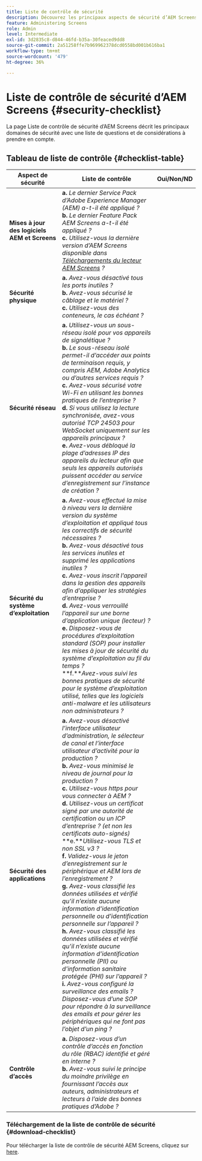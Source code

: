 ```yaml
---
title: Liste de contrôle de sécurité
description: Découvrez les principaux aspects de sécurité d’AEM Screens avec une liste de questions et de considérations à prendre en compte.
feature: Administering Screens
role: Admin
level: Intermediate
exl-id: 3d2835c8-d844-46fd-b35a-30feaced9dd8
source-git-commit: 2a51258ffe7b969962378dcd0558bd001b616ba1
workflow-type: tm+mt
source-wordcount: '479'
ht-degree: 36%

---
```


# Liste de contrôle de sécurité d’AEM Screens {#security-checklist}

La page Liste de contrôle de sécurité d’AEM Screens décrit les principaux domaines de sécurité avec une liste de questions et de considérations à prendre en compte.

## Tableau de liste de contrôle {#checklist-table}

| **Aspect de sécurité** | **Liste de contrôle** | **Oui/Non/ND** |
|---|---|---|
| **Mises à jour des logiciels AEM et Screens** | **a.** *Le dernier Service Pack d’Adobe Experience Manager (AEM) a-t-il été appliqué ?* <br>**b.** *Le dernier Feature Pack AEM Screens a-t-il été appliqué ?* <br>**c.** *Utilisez-vous la dernière version d’AEM Screens disponible dans [Téléchargements du lecteur AEM Screens](https://download.macromedia.com/screens/) ?* |
| **Sécurité physique** | **a.** *Avez-vous désactivé tous les ports inutiles ?* <br>**b.** *Avez-vous sécurisé le câblage et le matériel ?* <br>**c.** *Utilisez-vous des conteneurs, le cas échéant ?* |
| **Sécurité réseau** | **a.** *Utilisez-vous un sous-réseau isolé pour vos appareils de signalétique ?* <br>**b.** *Le sous-réseau isolé permet-il d’accéder aux points de terminaison requis, y compris AEM, Adobe Analytics ou d’autres services requis ?* <br>**c.** *Avez-vous sécurisé votre Wi-Fi en utilisant les bonnes pratiques de l’entreprise ?* <br>**d.** *Si vous utilisez la lecture synchronisée, avez-vous autorisé TCP 24503 pour WebSocket uniquement sur les appareils principaux ?* <br>**e.** *Avez-vous débloqué la plage d’adresses IP des appareils du lecteur afin que seuls les appareils autorisés puissent accéder au service d’enregistrement sur l’instance de création ?* |
| **Sécurité du système d’exploitation** | **a.** *Avez-vous effectué la mise à niveau vers la dernière version du système d’exploitation et appliqué tous les correctifs de sécurité nécessaires ?* <br>**b.** *Avez-vous désactivé tous les services inutiles et supprimé les applications inutiles ?* <br>**c.** *Avez-vous inscrit l’appareil dans la gestion des appareils afin d’appliquer les stratégies d’entreprise ?* <br>**d.** *Avez-vous verrouillé l’appareil sur une borne d’application unique (lecteur) ?* <br>**e.** *Disposez-vous de procédures d’exploitation standard (SOP) pour installer les mises à jour de sécurité du système d’exploitation au fil du temps ?*<br>**f.***Avez-vous suivi les bonnes pratiques de sécurité pour le système d’exploitation utilisé, telles que les logiciels anti-malware et les utilisateurs non administrateurs ?* |
| **Sécurité des applications** | **a.** *Avez-vous désactivé l’interface utilisateur d’administration, le sélecteur de canal et l’interface utilisateur d’activité pour la production ?* <br>**b.** *Avez-vous minimisé le niveau de journal pour la production ?* <br>**c.** *Utilisez-vous https pour vous connecter à AEM ?* <br>**d.** *Utilisez-vous un certificat signé par une autorité de certification ou un ICP d’entreprise ? (et non les certificats auto-signés)*<br>**e.***Utilisez-vous TLS et non SSL v3 ?*<br>**f.** *Validez-vous le jeton d’enregistrement sur le périphérique et AEM lors de l’enregistrement ?*<br> **g.** *Avez-vous classifié les données utilisées et vérifié qu’il n’existe aucune information d’identification personnelle ou d’identification personnelle sur l’appareil ?*<br> **h.** *Avez-vous classifié les données utilisées et vérifié qu’il n’existe aucune information d’identification personnelle (PII) ou d’information sanitaire protégée (PHI) sur l’appareil ?*<br> **i.** *Avez-vous configuré la surveillance des emails ? Disposez-vous d’une SOP pour répondre à la surveillance des emails et pour gérer les périphériques qui ne font pas l’objet d’un ping ?* |
| **Contrôle d’accès** | **a.** *Disposez-vous d’un contrôle d’accès en fonction du rôle (RBAC) identifié et géré en interne ?* <br>**b.** *Avez-vous suivi le principe du moindre privilège en fournissant l’accès aux auteurs, administrateurs et lecteurs à l’aide des bonnes pratiques d’Adobe ?* |

### Téléchargement de la liste de contrôle de sécurité {#download-checklist}

Pour télécharger la liste de contrôle de sécurité AEM Screens, cliquez sur [here](/help/user-guide/assets/AEMScreens-SecurityChecklist.pdf).
